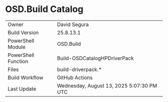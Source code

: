﻿# OSD.Build Catalog

| | |
|-|-|
| Owner | David Segura |
| Build Version | 25.8.13.1 |
| PowerShell Module | OSD.Build |
| PowerShell Function | Build-OSDCatalogHPDriverPack |
| Files | build-driverpack.* |
| Build Workflow | GitHub Actions |
| Last Update | Wednesday, August 13, 2025 5:07:30 PM UTC |
